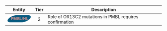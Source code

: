 |Entity|Tier|Description              |
|:----:|:----:|------------------------------|
|![PMBL](images/icons/PMBL_tier2.png) | 2 | Role of OR13C2 mutations in PMBL requires confirmation|
